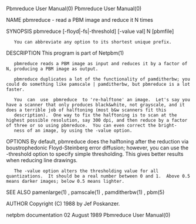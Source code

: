 Pbmreduce User Manual(0)                                                                                                                                                             Pbmreduce User Manual(0)



NAME
       pbmreduce - read a PBM image and reduce it N times


SYNOPSIS
       pbmreduce [-floyd|-fs|-threshold] [-value val] N [pbmfile]

       You can abbreviate any option to its shortest unique prefix.


DESCRIPTION
       This program is part of Netpbm(1)

       pbmreduce reads a PBM image as input and reduces it by a factor of N, producing a PBM image as output.

       pbmreduce duplicates a lot of the functionality of pamditherbw; you could do something like pamscale | pamditherbw, but pbmreduce is a lot faster.

       You  can  use  pbmreduce  to 're-halftone' an image.  Let's say you have a scanner that only produces black&white, not grayscale, and it does a terrible job of halftoning (most b&w scanners fit this
       description).  One way to fix the halftoning is to scan at the highest possible resolution, say 300 dpi, and then reduce by a factor of three or so using pbmreduce.  You can even correct the bright-
       ness of an image, by using the -value option.


OPTIONS
       By  default,  pbmreduce  does the halftoning after the reduction via boustrophedonic Floyd-Steinberg error diffusion; however, you can use the -threshold option to specify simple thresholding.  This
       gives better results when reducing line drawings.

       The -value option alters the thresholding value for all quantizations.  It should be a real number between 0 and 1.  Above 0.5 means darker images; below 0.5 means lighter.


SEE ALSO
       pamenlarge(1) , pamscale(1) , pamditherbw(1) , pbm(5)



AUTHOR
       Copyright (C) 1988 by Jef Poskanzer.



netpbm documentation                                                                            02 August 1989                                                                       Pbmreduce User Manual(0)
